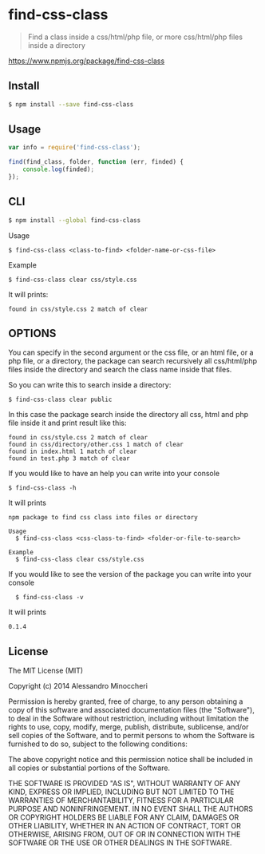 # find-css-class

> Find a class inside a css/html/php file, or more css/html/php files inside a directory

https://www.npmjs.org/package/find-css-class

## Install

```sh
$ npm install --save find-css-class
```


## Usage

```js
var info = require('find-css-class');

find(find_class, folder, function (err, finded) {
	console.log(finded);
});
```

## CLI

```sh
$ npm install --global find-css-class
```

  Usage

  ```
  $ find-css-class <class-to-find> <folder-name-or-css-file>
  ```
  
  Example
  
  ```
  $ find-css-class clear css/style.css
  ```

It will prints:

```
found in css/style.css 2 match of clear
```

## OPTIONS
You can specify in the second argument or the css file, or an html file, or a php file, or a directory, the package can search recursively all css/html/php files inside the directory and search the class name inside that files.

So you can write this to search inside a directory:

```
$ find-css-class clear public
```

In this case the package search inside the directory all css, html and php file inside it and print result like this:

```
found in css/style.css 2 match of clear
found in css/directory/other.css 1 match of clear
found in index.html 1 match of clear
found in test.php 3 match of clear
```

If you would like to have an help you can write into your console

  ```
  $ find-css-class -h
  ```

It will prints

```
npm package to find css class into files or directory

Usage
  $ find-css-class <css-class-to-find> <folder-or-file-to-search>

Example
  $ find-css-class clear css/style.css
```

If you would like to see the version of the package you can write into your console

```
  $ find-css-class -v
  ```

  It will prints

  ```
  0.1.4
  ```

## License

The MIT License (MIT)

Copyright (c) 2014 Alessandro Minoccheri

Permission is hereby granted, free of charge, to any person obtaining a copy of this software and associated documentation files (the "Software"), to deal in the Software without restriction, including without limitation the rights to use, copy, modify, merge, publish, distribute, sublicense, and/or sell copies of the Software, and to permit persons to whom the Software is furnished to do so, subject to the following conditions:

The above copyright notice and this permission notice shall be included in all copies or substantial portions of the Software.

THE SOFTWARE IS PROVIDED "AS IS", WITHOUT WARRANTY OF ANY KIND, EXPRESS OR IMPLIED, INCLUDING BUT NOT LIMITED TO THE WARRANTIES OF MERCHANTABILITY, FITNESS FOR A PARTICULAR PURPOSE AND NONINFRINGEMENT. IN NO EVENT SHALL THE AUTHORS OR COPYRIGHT HOLDERS BE LIABLE FOR ANY CLAIM, DAMAGES OR OTHER LIABILITY, WHETHER IN AN ACTION OF CONTRACT, TORT OR OTHERWISE, ARISING FROM, OUT OF OR IN CONNECTION WITH THE SOFTWARE OR THE USE OR OTHER DEALINGS IN THE SOFTWARE.